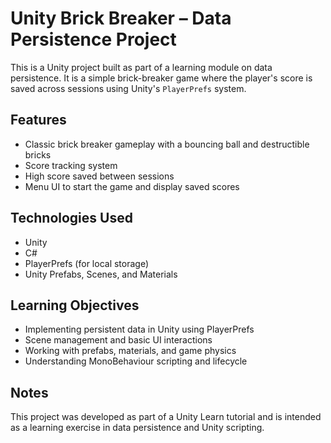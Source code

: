 # Unity Brick Breaker – Data Persistence Project

This is a Unity project built as part of a learning module on data persistence. It is a simple brick-breaker game where the player's score is saved across sessions using Unity's `PlayerPrefs` system.

## Features

- Classic brick breaker gameplay with a bouncing ball and destructible bricks
- Score tracking system
- High score saved between sessions
- Menu UI to start the game and display saved scores

## Technologies Used

- Unity
- C#
- PlayerPrefs (for local storage)
- Unity Prefabs, Scenes, and Materials

## Learning Objectives

- Implementing persistent data in Unity using PlayerPrefs
- Scene management and basic UI interactions
- Working with prefabs, materials, and game physics
- Understanding MonoBehaviour scripting and lifecycle

## Notes

This project was developed as part of a Unity Learn tutorial and is intended as a learning exercise in data persistence and Unity scripting.


